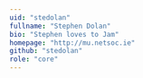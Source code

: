 ```yaml
---
uid: "stedolan"
fullname: "Stephen Dolan"
bio: "Stephen loves to Jam"
homepage: "http://mu.netsoc.ie"
github: "stedolan"
role: "core"
---
```

